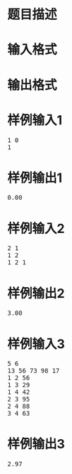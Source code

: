 

# 题目描述



# 输入格式



# 输出格式



# 样例输入1


<pre>1 0
1
</pre>

# 样例输出1


<pre>0.00</pre>

# 样例输入2


<pre>2 1
1 2
1 2 1 
</pre>

# 样例输出2


<pre>3.00</pre>

# 样例输入3


<pre>5 6
13 56 73 98 17
1 2 56
1 3 29
1 4 42
2 3 95
2 4 88
3 4 63
</pre>

# 样例输出3


<pre>2.97
</pre>
